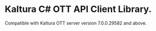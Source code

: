 # Kaltura C# OTT API Client Library.
Compatible with Kaltura OTT server version 7.0.0.29582 and above.

